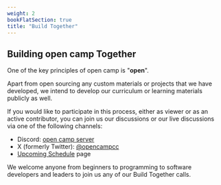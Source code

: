```yaml
---
weight: 2
bookFlatSection: true
title: "Build Together"
---
```


## Building open camp Together

One of the key principles of open camp is "**open**".

Apart from open sourcing any custom materials or projects that we have
developed, we intend to develop our curriculum or learning materials publicly
as well.

If you would like to participate in this process, either as viewer or as an
active contributor, you can join us our discussions or our live discussions via
one of the following channels:

- Discord: [open camp server](https://discord.gg/JVQVhQmQzk)
- X (formerly Twitter): [@opencampcc](https://twitter.com/opencampcc)
- [Upcoming Schedule](/docs/schedule) page

We welcome anyone from beginners to programming to software developers and
leaders to join us any of our Build Together calls.

